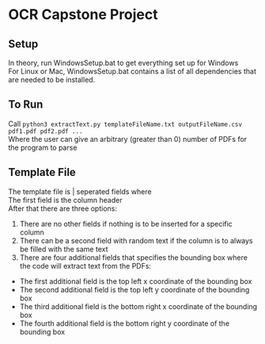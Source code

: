 # OCR Capstone Project
## Setup
In theory, run WindowsSetup.bat to get everything set up for Windows <br>
For Linux or Mac, WindowsSetup.bat contains a list of all dependencies that are needed to be installed.

## To Run
Call `python3 extractText.py templateFileName.txt outputFileName.csv pdf1.pdf pdf2.pdf ...` <br>
Where the user can give an arbitrary (greater than 0) number of PDFs for the program to parse

## Template File
The template file is | seperated fields where <br>
The first field is the column header <br>
After that there are three options: <br>
1. There are no other fields if nothing is to be inserted for a specific column <br>
2. There can be a second field with random text if the column is to always be filled with the same text <br>
3. There are four additional fields that specifies the bounding box where the code will extract text from the PDFs: <br>
- The first additional field is the top left x coordinate of the bounding box 
- The second additional field is the top left y coordinate of the bounding box
- The third additional field is the bottom right x coordinate of the bounding box
- The fourth additional field is the bottom right y coordinate of the bounding box
